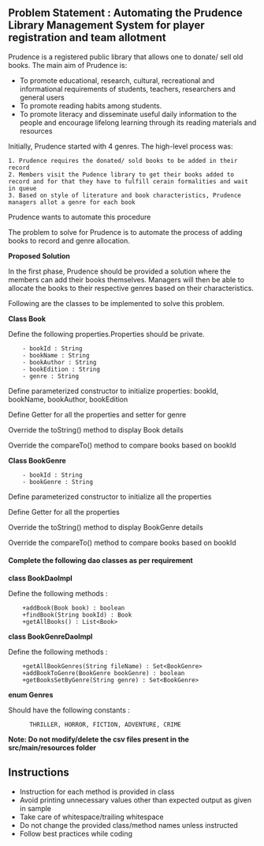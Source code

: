 ## Problem Statement : Automating the  Prudence Library Management System for player registration and team allotment

Prudence is a registered public library that allows one to donate/ sell old books. The main aim of Prudence is:

- To promote educational, research, cultural, recreational and informational requirements of students, teachers, researchers and general users 
- To promote reading habits among students.
- To promote literacy and disseminate useful daily information to the people and encourage lifelong learning through its reading materials and resources

Initially, Prudence started with 4 genres. The high-level process was: 

    1. Prudence requires the donated/ sold books to be added in their record
    2. Members visit the Pudence library to get their books added to record and for that they have to fulfill cerain formalities and wait in queue
    3. Based on style of literature and book characteristics, Prudence managers allot a genre for each book

Prudence wants to automate this procedure

The problem to solve for Prudence is to automate the process of adding books to record and genre allocation.

**Proposed Solution**

In the first phase, Prudence should be provided a solution where the members can add their books themselves.
Managers will then be able to allocate the books to their respective genres based on their characteristics.

Following are the classes to be implemented to solve this problem.

**Class Book**

Define the following properties.Properties should be private.

        - bookId : String
        - bookName : String
        - bookAuthor : String
        - bookEdition : String
        - genre : String

Define parameterized constructor to initialize properties: bookId, bookName, bookAuthor, bookEdition

Define Getter for all the properties and setter for genre

Override the toString() method to display Book details

Override the compareTo() method to compare books based on bookId

**Class BookGenre**

        - bookId : String
        - bookGenre : String

Define parameterized constructor to initialize all the properties

Define Getter for all the properties

Override the toString() method to display BookGenre details

Override the compareTo() method to compare books based on bookId

#### Complete the following dao classes as per requirement

**class BookDaoImpl**

Define the following methods :

        +addBook(Book book) : boolean
        +findBook(String bookId) : Book
        +getAllBooks() : List<Book>

**class BookGenreDaoImpl**

Define the following methods :

        +getAllBookGenres(String fileName) : Set<BookGenre>
        +addBookToGenre(BookGenre bookGenre) : boolean
        +getBooksSetByGenre(String genre) : Set<BookGenre>

**enum Genres**

Should have the following constants :

          THRILLER, HORROR, FICTION, ADVENTURE, CRIME 

**Note: Do not modify/delete the csv files present in the src/main/resources folder**

## Instructions
- Instruction for each method is provided in class
- Avoid printing unnecessary values other than expected output as given in sample
- Take care of whitespace/trailing whitespace
- Do not change the provided class/method names unless instructed
- Follow best practices while coding
 
